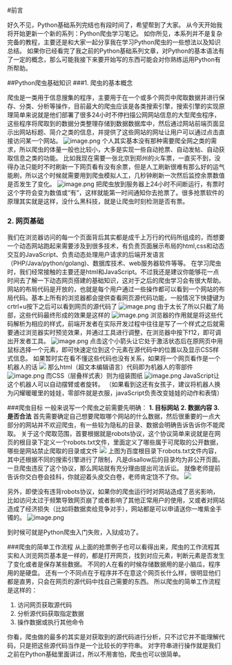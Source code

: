 
#前言

好久不见，Python基础系列完结也有段时间了，希望帮到了大家。
从今天开始我将开始更新一个新的系列：Python爬虫学习笔记。
如你所见，本系列并不是复杂完备的教程，主要还是和大家一起分享我在学习Python爬虫的一些想法以及知识总结。
如果你已经看完了我之前的Python基础系列文章，对Python的基本语法有了一定的概念，那么可能我接下来要开始写的东西可能会对你熟练运用Python有所帮助。

##Python爬虫基础知识
###1. 爬虫的基本概念
	
爬虫是一类用于信息搜集的程序，主要用于在一个或多个网页中爬取数据并进行保存、分类、分析等操作，目前最大的爬虫应该是各类搜索引擎，搜索引擎的实现原理简单来说就是他们部署了很多24小时不停扫描公网网站信息的大型爬虫程序，这些程序将爬取到的数据分类整理存储到数据数据库中，然后通过网站前端页面显示出网站标题、简介之类的信息，并提供了这些网站的网址让用户可以通过点击直接访问某一个网站。
	![image.png](http://upload-images.jianshu.io/upload_images/7857598-3726cdf0f3443319.png?imageMogr2/auto-orient/strip%7CimageView2/2/w/1240)
个人其实基本没有那种需要爬全网之类的需求，所以爬虫的体量一般也比较小，大多是实现一些自动抢票、自动发帖、自动获取信息之类的功能。
比如我现在需要一张北京到郑州的火车票，一直买不到，没得办法只能时不时刷新一下网页看有没有余票，但是人工刷新很难有那么好的运气能刷，所以这个时候就需要用到爬虫模拟人工，几秒钟刷新一次然后监控余票数值是否发生了变化。
![image.png](http://upload-images.jianshu.io/upload_images/7857598-ceee4876f7c27e25.png?imageMogr2/auto-orient/strip%7CimageView2/2/w/1240)
把爬虫放到服务器上24小时不间断运行，有票时这个字符会变为数值或“有”，这样就能第一时间通知你去抢票了。很多抢票软件的原理其实就是这样，没什么黑科技，就是让爬虫时刻检测是否有票。

### 2. 网页基础
我们在浏览器访问的每一个页面背后其实都是成千上万行的代码所组成的，而想要一个动态网站跑起来需要涉及到很多技术，有负责页面展示布局的html,css和动态交互的JavaScript、负责动态处理用户请求的后端开发语言（PHP/Java/python/golang)、数据库技术、web服务器软件等等。
在学习爬虫时，我们经常接触的主要还是html和JavaScript。不过我还是建议你能够花一点时间去了解一下动态网页搭建的基础知识，这对于之后的爬虫学习会有很大帮助。
网站的布局代码是开放的，也就是每个用户通过一些操作都可以看到一个网站的布局代码。基本上所有的浏览器都会提供查看网页源代码功能，一般情况下快捷键为crtrl+u按下之后可以看到网页的源代码了
![image.png](http://upload-images.jianshu.io/upload_images/7857598-023445b14a6dd6f0.png?imageMogr2/auto-orient/strip%7CimageView2/2/w/1240)
由于太长了所以只截了局部，这些代码最终形成的效果是这样的
![image.png](http://upload-images.jianshu.io/upload_images/7857598-333013ffda55f406.png?imageMogr2/auto-orient/strip%7CimageView2/2/w/1240)
浏览器的作用就是将这些代码解析为相应的样式，前端开发者在实际开发过程中往往是写了一个样式之后就需要通过浏览器实时预览效果，并通过工具进行调整，在浏览器中按下f12，即可调出开发者工具。
![image.png](http://upload-images.jianshu.io/upload_images/7857598-bc37c5705486c846.png?imageMogr2/auto-orient/strip%7CimageView2/2/w/1240)
点击这个小箭头让它处于激活状态后在原网页中用鼠标选择一个元素，即可快速定位到这个元素在源代码中的位置以及显示CSS样式信息。
如果暂时实在看不懂这些代码也没有关系，如果将一个网页看作是一个机器人的话
![](http://upload-images.jianshu.io/upload_images/7857598-ecff20260bb8d038.png?imageMogr2/auto-orient/strip%7CimageView2/2/w/1240)
那么html（超文本编辑语言）代码即为机器人的零部件
![image.png](http://upload-images.jianshu.io/upload_images/7857598-6b01c6353de363ea.png?imageMogr2/auto-orient/strip%7CimageView2/2/w/1240)
而CSS（层叠样式表）则为组装图纸
![image.png](http://upload-images.jianshu.io/upload_images/7857598-e149275806ceedd6.png?imageMogr2/auto-orient/strip%7CimageView2/2/w/1240)
JavaScript让这个机器人可以自动摆臂或者旋转。
（如果看到这还有女孩子，建议将机器人换为闪耀暖暖里的娃娃，零部件就是衣服，javaScript负责改变娃娃的动作和表情）

###爬虫目标
一般来说写一个爬虫之前需要先明确：
**1. 目标网站**
**2. 数据内容**
**3. 是否合法**
首先需要确定自己想要爬取哪个网站的什么数据，然后很重要的一点大部分的网站并不欢迎爬虫，有一些较为隐私的目录、数据会明确告诉告诉你不能爬取。
关于这个爬取范围，首要根据就是robots协议，这个协议简单来说就是在网页的根目录下定义一个robots.txt文件，里面定义了哪些属于可爬取的公开数据，哪些是网站禁止爬取的目录或文件
![](http://upload-images.jianshu.io/upload_images/7857598-fe22478e714e638e.png?imageMogr2/auto-orient/strip%7CimageView2/2/w/1240)
上图为百度根目录下robots.txt文件内容，其中还根据不同的搜索引擎进行了限制，凡是disallow后的目录均为非公开页面。
一旦爬虫违反了这个协议，那么网站就有充分理由提出司法诉讼。
就像老师提前告诉你交白卷会挂科，你就迎着头皮交白卷，老师肯定饶不了你。
![](http://tva2.sinaimg.cn/large/9150e4e5gy1gcwy9n8ub0j206o06oaau.jpg)

另外，即使没有违背robots协议，如果你的爬虫运行时对网站造成了恶劣影响，比如访问太过于频繁导致网页崩了或者影响了其他正常用户的使用，又或者对网站造成了经济损失（比如将数据卖给竞争对手），网站都是可以申请送你一堆紫金手镯的。
![image.png](http://upload-images.jianshu.io/upload_images/7857598-584922ef56031ae9.png?imageMogr2/auto-orient/strip%7CimageView2/2/w/1240)

到时候可就是Python爬虫入门失败，入狱成功了。

###爬虫的简单工作流程
从上面的抢票例子也可以看得出来，爬虫的工作流程其实和人浏览网页基本是一样的，都是打开网页，找到对应元素，判断元素是否发生了变化或者是保存某些数据。
不同的人在看的时候存储数据用的是小脑瓜，程序用的是硬盘。
还有一个不同点在于程序并不在意这个网页长什么样，很明显他们都是直男，只会在网页的源代码中找自己需要的东西。
所以爬虫的简单工作流程是这样的：
1. 访问网页获取源代码
2. 分析源代码获取指定数据
3. 操作数据或执行其他命令

你看，爬虫做的最多的其实是对获取到的源代码进行分析，只不过它并不能理解代码，只是把这些源代码当作是一个比较长的字符串。
对字符串进行操作就是我们之前在Python基础里面讲过，所以不用害怕，爬虫也可以很简单。
